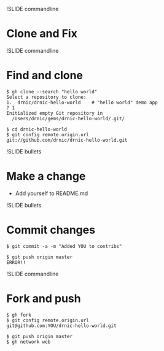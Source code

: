 !SLIDE commandline
# Clone and Fix #

!SLIDE commandline
# Find and clone #

    $ gh clone --search "hello world"
    Select a repository to clone:
    1.  drnic/drnic-hello-world    # "hello world" demo app
    ? 1
    Initialized empty Git repository in 
      /Users/drnic/gems/drnic-hello-world/.git/

    $ cd drnic-hello-world
    $ git config remote.origin.url
    git://github.com/drnic/drnic-hello-world.git
    
!SLIDE bullets
# Make a change #

* Add yourself to README.md

!SLIDE bullets
# Commit changes #

    $ git commit -a -m "Added YOU to contribs"
    
    $ git push origin master
    ERROR!!

!SLIDE commandline
# Fork and push #

    $ gh fork
    $ git config remote.origin.url
    git@github.com:YOU/drnic-hello-world.git
    
    $ git push origin master
    $ gh network web
